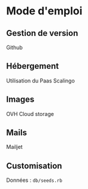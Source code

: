 # Mode d'emploi

## Gestion de version

Github

## Hébergement

Utilisation du Paas Scalingo

## Images 

OVH Cloud storage

## Mails

Mailjet

## Customisation

Données : `db/seeds.rb`